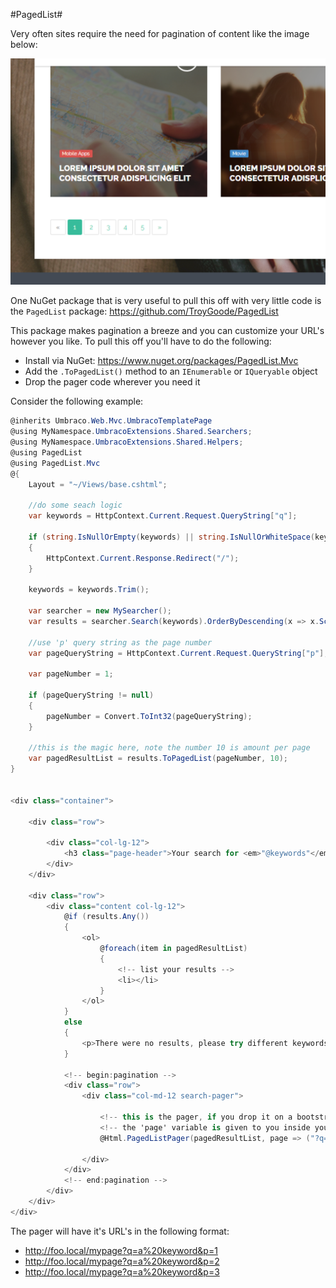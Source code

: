#PagedList#

Very often sites require the need for pagination of content like the image below:

![pagination](assets/pagination.png)

One NuGet package that is very useful to pull this off with very little code is the `PagedList` package: https://github.com/TroyGoode/PagedList

This package makes pagination a breeze and you can customize your URL's however you like.  To pull this off you'll have to do the following:

* Install via NuGet: https://www.nuget.org/packages/PagedList.Mvc
* Add the `.ToPagedList()` method to an `IEnumerable` or `IQueryable` object
* Drop the pager code wherever you need it

Consider the following example:

```c#
@inherits Umbraco.Web.Mvc.UmbracoTemplatePage
@using MyNamespace.UmbracoExtensions.Shared.Searchers;
@using MyNamespace.UmbracoExtensions.Shared.Helpers;
@using PagedList
@using PagedList.Mvc
@{
    Layout = "~/Views/base.cshtml";

    //do some seach logic
    var keywords = HttpContext.Current.Request.QueryString["q"];

    if (string.IsNullOrEmpty(keywords) || string.IsNullOrWhiteSpace(keywords))
    {
        HttpContext.Current.Response.Redirect("/");
    }

    keywords = keywords.Trim();

    var searcher = new MySearcher();
    var results = searcher.Search(keywords).OrderByDescending(x => x.Score);

    //use 'p' query string as the page number
    var pageQueryString = HttpContext.Current.Request.QueryString["p"];

    var pageNumber = 1;

    if (pageQueryString != null)
    {
        pageNumber = Convert.ToInt32(pageQueryString);
    }
    
    //this is the magic here, note the number 10 is amount per page
    var pagedResultList = results.ToPagedList(pageNumber, 10);
}


<div class="container">

    <div class="row">

        <div class="col-lg-12">
            <h3 class="page-header">Your search for <em>"@keywords"</em> returned @results.Count() result(s):</h3>
        </div>
    </div>

    <div class="row">
        <div class="content col-lg-12">
            @if (results.Any())
            {
                <ol>
                    @foreach(item in pagedResultList)
                    {
                        <!-- list your results -->
                        <li></li>
                    }
                </ol>
            }
            else
            {
                <p>There were no results, please try different keywords.</p>
            }

            <!-- begin:pagination -->
            <div class="row">
                <div class="col-md-12 search-pager">

                    <!-- this is the pager, if you drop it on a bootstrap page, it'll style up automatically -->
                    <!-- the 'page' variable is given to you inside your function -->
                    @Html.PagedListPager(pagedResultList, page => ("?q=" + keywords + "&p=" + page))

                </div>
            </div>
            <!-- end:pagination -->
        </div>
    </div>
</div>
```

The pager will have it's URL's in the following format:

* http://foo.local/mypage?q=a%20keyword&p=1
* http://foo.local/mypage?q=a%20keyword&p=2
* http://foo.local/mypage?q=a%20keyword&p=3
